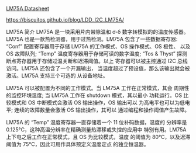 

[LM75A Datasheet](https://github.com/BiscuitOS/Documentation/blob/master/Datasheet/I2C/LM75A.pdf)

https://biscuitos.github.io/blog/LDD_I2C_LM75A/

LM75A 简介
LM75A 是一块采用片内带隙温和 σ-δ 数字转模拟的的温度传感器。LM75A 也是一款热检测器，用于过热检测。LM75A 包含了一些数据寄存器: “Conf” 配置寄存器用于存储 LM75A 的工作模式、OS 操作模式、OS 极性、 以及 OS 故障队列; “Temp” 温度寄存器用于存储可读的数字温度; “Tos & Thyst” 探测断点寄存器用于存储过温关断和迟滞阈值。以上 寄存器可以被主控通过 I2C 总线访问。LM75A 还包含了一个开漏输出， 当温度超过了预设值，那么该输出就会被激活。LM75A 支持三个可选的 从设备地址。

LM75A 可以被配置为不同的工作模式。当 LM75A 工作在正常模式，其会 周期性的监控环境温度; 当 LM75A 工作在 shutdown 模式，其以最小 功耗运行。OS 比较模式和 OS 中断模式会激活 OS 输出操作，OS 输出可以 为高电平也可以为低电平; 连续的故障数量会激活 OS 输出操作，其可以 通过编程和操作阈值产生故障。

LM75A 的 “Temp” 温度寄存器一直存储着一个 11 位补码数据，温度的 分辨率是 0.125°C，这种高温分辨率在精确测量热漂移或失控的应用中 特别有用。LM75A 上下电之后工作在正常模式，且 OS 为比较模式，温度 的阈值为 80°C，以及迟滞阈值为 75°C，因此可用作具体预定义温度定点 的独立恒温器。